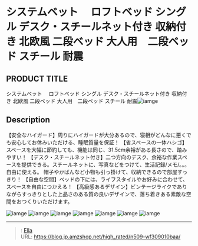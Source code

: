 # システムベット 　ロフトベッド  シングル デスク・スチールネット付き 収納付き 北欧風   二段ベッド   大人用　二段ベッド スチール 耐震


## PRODUCT TITLE 

システムベット 　ロフトベッド  シングル デスク・スチールネット付き 収納付き 北欧風   二段ベッド   大人用　二段ベッド スチール 耐震![iamge](https://b2bfiles1.gigab2b.cn/image/wkseller/305/20230731_413ee0c88ae95ee3a3df0a7556756661.jpg)

## Description

【安全なハイガード】周りにハイガードが大分あるので、寝相がどんなに悪くでも安心してお休みいただける、睡眠質量を保証！
【省スペースの一体ハシゴ】スペースを大幅に節約しても、機能は同じ、31.5cm余裕がある長さので、踏みやすい！
【デスク・スチールネット付き】二つ方向のデスク、余裕な作業スペースを提供できる。スチールネットに、写真などをつけて、生活記録/メモ/。。。自由に使える。 帽子やかばんなど小物も引っ掛けて、収納できるので部屋すっきり！
【自由な空間】ベッドの下には、ライフスタイルやお好みに合わせて、スペースを自由につかえる！
【高級感あるデザイン】ビンテージライクでありながらすっきりとした上品さのある質の良いデザインで、落ち着きある素敵な空間をおつくりいただけます。





![iamge](https://b2bfiles1.gigab2b.cn/image/wkseller/305/20230806_aa364dbbaa10c6482e7e89475fa15ee7.jpg)
![iamge](https://b2bfiles1.gigab2b.cn/image/wkseller/305/20230806_fbb3099356220971dd84f98de55f7a0a.jpg)
![iamge](https://b2bfiles1.gigab2b.cn/image/wkseller/305/20230806_5df8f2d14221d3f0294622276df318fb.jpg)
![iamge](https://b2bfiles1.gigab2b.cn/image/wkseller/305/20230806_5993e3caa9f74f2653d82b68847fbcb3.jpg)
![iamge](https://b2bfiles1.gigab2b.cn/image/wkseller/305/20230806_73c7b3143c6eb051dd6c04103c22f842.jpg)
![iamge](https://b2bfiles1.gigab2b.cn/image/wkseller/305/20230806_fb1bdc119f6a653ce818524e848549c3.jpg)
![iamge](https://b2bfiles1.gigab2b.cn/image/wkseller/305/20230806_bb3b316754313eacd59f6054cb9b67b6.jpg)


---

> : [Ella](https://blog.jp.amzshop.net/)  
> URL: https://blog.jp.amzshop.net/high_rated/n509-wf309010baa/  

